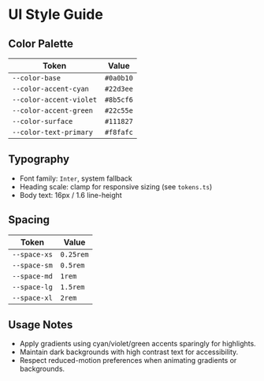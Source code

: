 # UI Style Guide

## Color Palette
| Token | Value |
|-------|-------|
| `--color-base` | `#0a0b10` |
| `--color-accent-cyan` | `#22d3ee` |
| `--color-accent-violet` | `#8b5cf6` |
| `--color-accent-green` | `#22c55e` |
| `--color-surface` | `#111827` |
| `--color-text-primary` | `#f8fafc` |

## Typography
- Font family: `Inter`, system fallback
- Heading scale: clamp for responsive sizing (see `tokens.ts`)
- Body text: 16px / 1.6 line-height

## Spacing
| Token | Value |
|-------|-------|
| `--space-xs` | `0.25rem` |
| `--space-sm` | `0.5rem` |
| `--space-md` | `1rem` |
| `--space-lg` | `1.5rem` |
| `--space-xl` | `2rem` |

## Usage Notes
- Apply gradients using cyan/violet/green accents sparingly for highlights.
- Maintain dark backgrounds with high contrast text for accessibility.
- Respect reduced-motion preferences when animating gradients or backgrounds.
